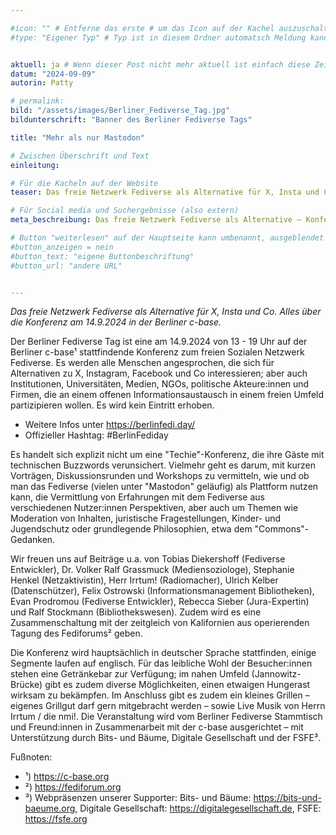 ```yaml
---

#icon: "" # Entferne das erste # um das Icon auf der Kachel auszuschalten
#type: "Eigener Typ" # Typ ist in diesem Ordner automatsch Meldung kann aber hier überschrieben werden z.B. mit "Veröffentlichung" - der Typ erscheint in der Kachel über der Überschrift


aktuell: ja # Wenn dieser Post nicht mehr aktuell ist einfach diese Zeile mit # am Anfang der Zeile auskommentieren
datum: "2024-09-09"
autorin: Patty

# permalink:
bild: "/assets/images/Berliner_Fediverse_Tag.jpg"
bildunterschrift: "Banner des Berliner Fediverse Tags"

title: "Mehr als nur Mastodon"

# Zwischen Überschrift und Text
einleitung: 

# Für die Kacheln auf der Website
teaser: Das freie Netzwerk Fediverse als Alternative für X, Insta und Co. Alles über die Konferenz am 14.9.2024 in der Berliner c-base.

# Für Social media und Suchergebnisse (also extern)
meta_beschreibung: Das freie Netzwerk Fediverse als Alternative – Konferenz am 14.9.2024

# Button "weiterlesen" auf der Hauptseite kann umbenannt, ausgeblendet und zu anderer z.B. Externer URL zeigen
#button_anzeigen = nein 
#button_text: "eigene Buttonbeschriftung"
#button_url: "andere URL"


---
```

<p><i>Das freie Netzwerk Fediverse als Alternative für X, Insta und Co. Alles über die Konferenz am 14.9.2024 in der Berliner c-base.</i></p>
Der Berliner Fediverse Tag ist eine am 14.9.2024 von 13 - 19 Uhr auf der Berliner c-base¹ stattfindende Konferenz zum freien Sozialen Netzwerk Fediverse. Es werden alle Menschen angesprochen, die sich für Alternativen zu X, Instagram, Facebook und Co interessieren; aber auch Institutionen, Universitäten, Medien, NGOs, politische Akteure:innen und Firmen, die an einem offenen Informationsaustausch in einem freien Umfeld partizipieren wollen. Es wird kein Eintritt erhoben.

 * Weitere Infos unter https://berlinfedi.day/
 * Offizieller Hashtag: #BerlinFediday

Es handelt sich explizit nicht um eine "Techie"-Konferenz, die ihre Gäste mit technischen Buzzwords verunsichert. Vielmehr geht es darum, mit kurzen Vorträgen, Diskussionsrunden und Workshops zu vermitteln, wie und ob man das Fediverse (vielen unter "Mastodon" geläufig) als Plattform nutzen kann, die Vermittlung von Erfahrungen mit dem Fediverse aus verschiedenen Nutzer:innen Perspektiven, aber auch um Themen wie Moderation von Inhalten, juristische Fragestellungen, Kinder- und Jugendschutz oder grundlegende Philosophien, etwa dem "Commons"-Gedanken.

Wir freuen uns auf Beiträge u.a. von Tobias Diekershoff (Fediverse Entwickler), Dr. Volker Ralf Grassmuck (Mediensoziologe), Stephanie Henkel (Netzaktivistin), Herr Irrtum! (Radiomacher), Ulrich Kelber (Datenschützer), Felix Ostrowski (Informationsmanagement Bibliotheken), Evan Prodromou (Fediverse Entwickler), Rebecca Sieber (Jura-Expertin) und Ralf Stockmann (Bibliothekswesen). Zudem wird es eine Zusammenschaltung mit der zeitgleich von Kalifornien aus operierenden Tagung des Fediforums² geben.

Die Konferenz wird hauptsächlich in deutscher Sprache stattfinden, einige Segmente laufen auf englisch. Für das leibliche Wohl der Besucher:innen stehen eine Getränkebar zur Verfügung; im nahen Umfeld (Jannowitz-Brücke) gibt es zudem diverse Möglichkeiten, einen etwaigen Hungerast wirksam zu bekämpfen. Im Anschluss gibt es zudem ein kleines Grillen – eigenes Grillgut darf gern mitgebracht werden – sowie Live Musik von Herrn Irrtum / die nmi!.
Die Veranstaltung wird vom Berliner Fediverse Stammtisch und Freund:innen in Zusammenarbeit mit der c-base ausgerichtet – mit Unterstützung durch Bits- und Bäume, Digitale Gesellschaft und der FSFE³.

Fußnoten:

 * ¹) https://c-base.org
 * ²) https://fediforum.org
 * ³) Webpräsenzen unserer Supporter: Bits- und Bäume: https://bits-und-baeume.org, Digitale Gesellschaft: https://digitalegesellschaft.de, FSFE: https://fsfe.org

